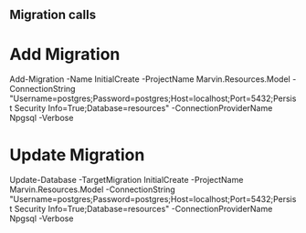 ﻿## Migration calls

# Add Migration

Add-Migration -Name InitialCreate -ProjectName Marvin.Resources.Model -ConnectionString "Username=postgres;Password=postgres;Host=localhost;Port=5432;Persist Security Info=True;Database=resources" -ConnectionProviderName Npgsql -Verbose

# Update Migration

Update-Database -TargetMigration InitialCreate -ProjectName Marvin.Resources.Model -ConnectionString "Username=postgres;Password=postgres;Host=localhost;Port=5432;Persist Security Info=True;Database=resources" -ConnectionProviderName Npgsql -Verbose
